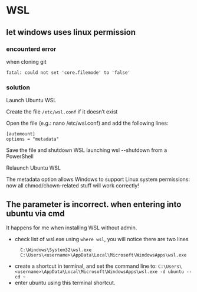 # WSL

## let windows uses linux permission

### encounterd error

when cloning git

```
fatal: could not set 'core.filemode' to 'false'
```

### solution

Launch Ubuntu WSL

Create the file `/etc/wsl.conf` if it doesn’t exist

Open the file (e.g.: nano /etc/wsl.conf) and add the following lines:

```
[automount]
options = "metadata"
```

Save the file and shutdown WSL launching wsl --shutdown from a PowerShell

Relaunch Ubuntu WSL

The metadata option allows Windows to support Linux system permissions: now all chmod/chown-related stuff will work correctly!

## The parameter is incorrect. when entering into ubuntu via cmd

It happens for me when installing WSL without admin.

- check list of wsl.exe using `where wsl`, you will notice there are two lines
  ```
    C:\Windows\System32\wsl.exe
    C:\Users\<username>\AppData\Local\Microsoft\WindowsApps\wsl.exe
  ```
- create a shortcut in terminal, and set the command line to: `C:\Users\<username>\AppData\Local\Microsoft\WindowsApps\wsl.exe -d ubuntu --cd ~`
- enter ubuntu using this terminal shortcut.
